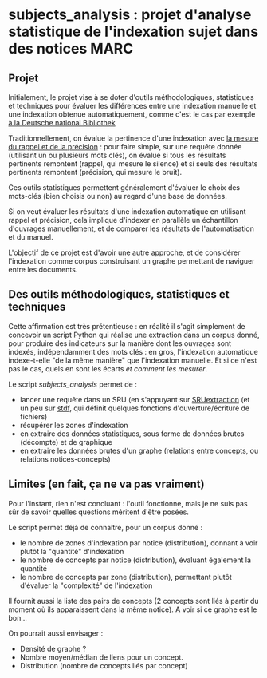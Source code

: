 # subjects_analysis : projet d'analyse statistique de l'indexation sujet dans des notices MARC

## Projet

Initialement, le projet vise à se doter d'outils méthodologiques, statistiques et techniques pour évaluer les différences entre une indexation manuelle et une indexation obtenue automatiquement, comme c'est le cas par exemple [à la Deutsche national Bibliothek](http://library.ifla.org/2213/)

Traditionnellement, on évalue la pertinence d'une indexation avec [la mesure du rappel et de la précision](https://fr.wikipedia.org/wiki/Pr%C3%A9cision_et_rappel) : pour faire simple, sur une requête donnée (utilisant un ou plusieurs mots clés), on évalue si tous les résultats pertinents remontent (rappel, qui mesure le silence) et si seuls des résultats pertinents remontent (précision, qui mesure le bruit).

Ces outils statistiques permettent généralement d'évaluer le choix des mots-clés (bien choisis ou non) au regard d'une base de données.

Si on veut évaluer les résultats d'une indexation automatique en utilisant rappel et précision, cela implique d'indexer en parallèle un échantillon d'ouvrages manuellement, et de comparer les résultats de l'automatisation et du manuel.

L'objectif de ce projet est d'avoir une autre approche, et de considérer l'indexation comme corpus construisant un graphe permettant de naviguer entre les documents.

## Des outils méthodologiques, statistiques et techniques

Cette affirmation est très prétentieuse : en réalité il s'agit simplement de concevoir un script Python qui réalise une extraction dans un corpus donné, pour produire des indicateurs sur la manière dont les ouvrages sont indexés, indépendamment des mots clés : en gros, l'indexation automatique indexe-t-elle "de la même manière" que l'indexation manuelle. Et si ce n'est pas le cas, quels en sont les écarts *et comment les mesurer*.

Le script *subjects_analysis* permet de :
- lancer une requête dans un SRU (en s'appuyant sur [SRUextraction](https://github.com/Lully/bnf-sru/blob/master/SRUextraction.py) (et un peu sur [stdf](https://github.com/Lully/bnf-sru/blob/master/stdf.py), qui définit quelques fonctions d'ouverture/écriture de fichiers)
- récupérer les zones d'indexation
- en extraire des données statistiques, sous forme de données brutes (décompte) et de graphique
- en extraire les données brutes d'un graphe (relations entre concepts, ou relations notices-concepts)

## Limites (en fait, ça ne va pas vraiment)

Pour l'instant, rien n'est concluant : l'outil fonctionne, mais je ne suis pas sûr de savoir quelles questions méritent d'être posées.

Le script permet déjà de connaître, pour un corpus donné :
- le nombre de zones d'indexation par notice (distribution), donnant à voir plutôt la "quantité" d'indexation
- le nombre de concepts par notice (distribution), évaluant également la quantité
- le nombre de concepts par zone (distribution), permettant plutôt d'évaluer la "complexité" de l'indexation

Il fournit aussi la liste des pairs de concepts (2 concepts sont liés à partir du moment où ils apparaissent dans la même notice). A voir si ce graphe est le bon...

On pourrait aussi envisager :
- Densité de graphe ?
- Nombre moyen/médian de liens pour un concept. 
- Distribution (nombre de concepts liés par concept)